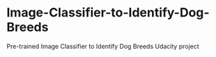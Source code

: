 # Image-Classifier-to-Identify-Dog-Breeds
Pre-trained Image Classifier to Identify Dog Breeds Udacity project
